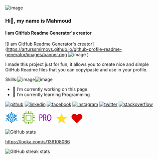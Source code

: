

<!--
**MahmoudAhmedBdran/MahmoudAhmedBdran** is a ✨ _special_ ✨ repository because its `README.md` (this file) appears on your GitHub profile.

Here are some ideas to get you started:

- 🔭 I’m currently working on ...
- 🌱 I’m currently learning ...
- 👯 I’m looking to collaborate on ...
- 🤔 I’m looking for help with ...
- 💬 Ask me about ...
- 📫 How to reach me: ...
- 😄 Pronouns: ...
- ⚡ Fun fact: ...
--> 
![image](https://github.com/MahmoudAhmedBdran/MahmoudAhmedBdran/assets/138399185/21c5b2e1-cc6a-4728-af18-74d466c2c3be)



### Hi👋, my name is Mahmoud 
#### I am GitHub Readme Generator's creator
![I am GitHub Readme Generator's creator](https://arturssmirnovs.github.io/github-profile-readme-generator/images/banner.png ![image](https://github.com/MahmoudAhmedBdran/MahmoudAhmedBdran/assets/138399185/63b66a94-848e-4576-a366-d2472d6a5794) )

I made this project just for fun, it allows you to create nice and simple GitHub Readme files that you can copy/paste and use in your profile.

Skills:![image](https://github.com/MahmoudAhmedBdran/MahmoudAhmedBdran/assets/138399185/6471d6e2-fc16-4872-ba52-8b30917e3898)![image](https://github.com/MahmoudAhmedBdran/MahmoudAhmedBdran/assets/138399185/e11fa971-9f72-4aa6-a50b-6314b7c6d385)



- 🔭 I’m currently working on this page. 
- 🌱 I’m currently learning Programming  


[<img src='https://cdn.jsdelivr.net/npm/simple-icons@3.0.1/icons/github.svg' alt='github' height='40'>](https://github.com/MahmoudAhmedBdran)  [<img src='https://cdn.jsdelivr.net/npm/simple-icons@3.0.1/icons/linkedin.svg' alt='linkedin' height='40'>](https://www.linkedin.com/in/in/mahmoud-ahmed-bdran-932b67281/)  [<img src='https://cdn.jsdelivr.net/npm/simple-icons@3.0.1/icons/facebook.svg' alt='facebook' height='40'>](https://www.facebook.com/profile.php?id=100068847551809)  [<img src='https://cdn.jsdelivr.net/npm/simple-icons@3.0.1/icons/instagram.svg' alt='instagram' height='40'>](https://www.instagram.com/https://www.instagram.com//)  [<img src='https://cdn.jsdelivr.net/npm/simple-icons@3.0.1/icons/twitter.svg' alt='twitter' height='40'>](https://twitter.com/https://twitter.com/home)  [<img src='https://cdn.jsdelivr.net/npm/simple-icons@3.0.1/icons/stackoverflow.svg' alt='stackoverflow' height='40'>](https://stackoverflow.com/users/users/19965950/mahmoud-bdran)  

<a href='https://archiveprogram.github.com/'><img src='https://raw.githubusercontent.com/acervenky/animated-github-badges/master/assets/acbadge.gif' width='40' height='40'></a> <a href='https://docs.github.com/en/developers'><img src='https://raw.githubusercontent.com/acervenky/animated-github-badges/master/assets/devbadge.gif' width='40' height='40'></a> <a href='https://github.com/pricing'><img src='https://raw.githubusercontent.com/acervenky/animated-github-badges/master/assets/pro.gif' width='40' height='40'></a> <a href='https://stars.github.com/'><img src='https://raw.githubusercontent.com/acervenky/animated-github-badges/master/assets/starbadge.gif' width='35' height='35'></a> <a href='https://docs.github.com/en/github/supporting-the-open-source-community-with-github-sponsors'><img src='https://raw.githubusercontent.com/acervenky/animated-github-badges/master/assets/sponsorbadge.gif' width='35' height='35'></a> 

![GitHub stats](https://github-readme-stats.vercel.app/api?username=MahmoudAhmedBdran&show_icons=true&count_private=true)  

https://looka.com/s/136108066

![GitHub streak stats](https://streak-stats.demolab.com/?user=MahmoudAhmedBdran)  



